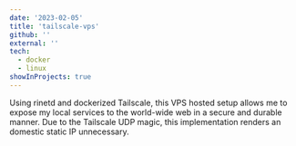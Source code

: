 ```yaml
---
date: '2023-02-05'
title: 'tailscale-vps'
github: ''
external: ''
tech:
  - docker
  - linux
showInProjects: true
---
```


Using rinetd and dockerized Tailscale, this VPS hosted setup allows me to expose my local services to the world-wide web in a secure and durable manner. Due to the Tailscale UDP magic, this implementation renders an domestic static IP unnecessary.
